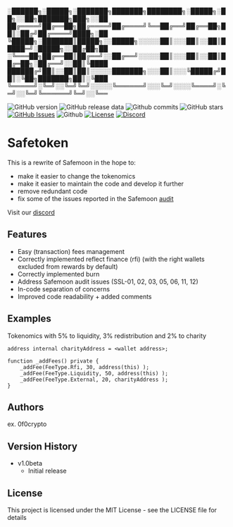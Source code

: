  ░██████╗░█████╗░███████╗███████╗████████╗░█████╗░██╗░░██╗███████╗███╗░░██
 ██╔════╝██╔══██╗██╔════╝██╔════╝╚══██╔══╝██╔══██╗██║░██╔╝██╔════╝████╗░██
 ╚█████╗░███████║█████╗░░█████╗░░░░░██║░░░██║░░██║█████═╝░█████╗░░██╔██╗██
 ░╚═══██╗██╔══██║██╔══╝░░██╔══╝░░░░░██║░░░██║░░██║██╔═██╗░██╔══╝░░██║╚████
 ██████╔╝██║░░██║██║░░░░░███████╗░░░██║░░░╚█████╔╝██║░╚██╗███████╗██║░╚███
 ╚═════╝░╚═╝░░╚═╝╚═╝░░░░░╚══════╝░░░╚═╝░░░░╚════╝░╚═╝░░╚═╝╚══════╝╚═╝░░╚══

![GitHub version](https://img.shields.io/github/v/release/solidity-guru/safetoken?include_prereleases)
![GitHub release data](https://img.shields.io/github/release-date-pre/solidity-guru/safetoken)
![Github commits](https://img.shields.io/github/commits-since/solidity-guru/safetoken/v1.0-beta?include_prereleases)
![GitHub stars](https://img.shields.io/github/stars/solidity-guru/safetoken)
[![GitHub Issues](https://img.shields.io/github/issues/solidity-guru/safetoken)](https://github.com/solidity-guru/safetoken/issues)
![Github](https://img.shields.io/github/downloads/solidity-guru/safetoken/total?style=flat)
[![License](https://img.shields.io/github/license/solidity-guru/safetoken?style=flat)](https://opensource.org/licenses/MIT)
[![Discord](https://img.shields.io/discord/830637298109644820)](https://discord.gg/cUNrn8Urdw)

# Safetoken

This is a rewrite of Safemoon in the hope to:

- make it easier to change the tokenomics
- make it easier to maintain the code and develop it further
- remove redundant code
- fix some of the issues reported in the Safemoon [audit](https://www.certik.org/projects/safemoon)

Visit our [discord](https://discord.gg/zn86MDCQcM)

## Features

- Easy (transaction) fees management 
- Correctly implemented reflect finance (rfi) (with the right wallets excluded from rewards by default)
- Correctly implemented burn
- Address Safemoon audit issues (SSL-01, 02, 03, 05, 06, 11, 12)
- In-code separation of concerns
- Improved code readability + added comments

## Examples

Tokenomics with 5% to liquidity, 3% redistribution and 2% to charity

```solidity
address internal charityAddress = <wallet address>;

function _addFees() private {
    _addFee(FeeType.Rfi, 30, address(this) ); 
    _addFee(FeeType.Liquidity, 50, address(this) );
    _addFee(FeeType.External, 20, charityAddress );   
}
```

## Authors

ex. 0f0crypto

## Version History

 * v1.0beta
    * Initial release


## License

This project is licensed under the MIT License - see the LICENSE file for details
